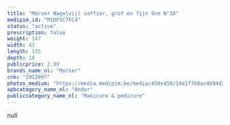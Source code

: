 ```yaml
---
title: "Mörser Nagelvijl saffier, grof en fijn 9cm N°18"
medipim_id: "M1DF5C7FC4"
status: "active"
prescription: false
weight: 147
width: 43
length: 135
depth: 10
publicprice: 2.99
brands_name_nl: "Morser"
cnk: "2912897"
photos_medium: "https://media.medipim.be/media/450x450/14a1f768ac4b94d277826c66fa48de7f23acf89b.jpg"
apbcategory_name_nl: "Ander"
publiccategory_name_nl: "Manicure & pedicure"
---
```

null
